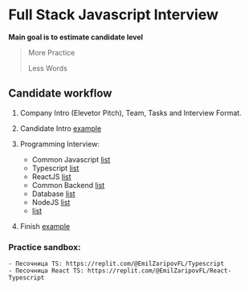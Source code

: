# Full Stack Javascript Interview

**Main goal is to estimate candidate level**

> More Practice
>
> Less Words

## Candidate workflow

1. Company Intro (Elevetor Pitch), Team, Tasks and Interview Format.

2. Candidate Intro [example](./wiki/CANDIDATE_INTRO.md)

3. Programming Interview:

    - Common Javascript [list](./wiki/JAVASCRIPT.md)
    - Typescript [list](./wiki/TYPESCRIPT.md)
    - ReactJS [list](./wiki/REACTJS.md)
    - Common Backend [list](./wiki/BACKEND.md)
    - Database [list](./wiki/DATABASE.md)
    - NodeJS [list](./wiki/NODEJS.md)
    - [list](eng.md)

4. Finish [example](./wiki/FINISH.md)

### Practice sandbox:

    - Песочница TS: https://replit.com/@EmilZaripovFL/Typescript
    - Песочница React TS: https://replit.com/@EmilZaripovFL/React-Typescript

